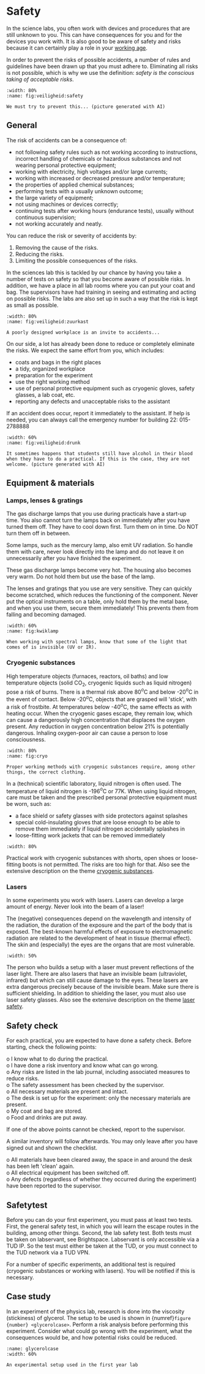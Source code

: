 # Safety

In the science labs, you often work with devices and procedures that are still unknown to you. This can have consequences for you and for the devices you work with. It is also good to be aware of safety and risks because it can certainly play a role in your [working age](https://nos.nl/artikel/2497358-openbaar-ministerie-eist-weer-miljoenenboete-van-limburgs-chemiebedrijf).

In order to prevent the risks of possible accidents, a number of rules and guidelines have been drawn up that you must adhere to. Eliminating all risks is not possible, which is why we use the definition: *safety is the conscious taking of acceptable risks*.

```{figure} Figures/safety.jpg
:width: 80%
:name: fig:veiligheid:safety

We must try to prevent this... (picture generated with AI)
```

## General

The risk of accidents can be a consequence of:
- not following safety rules such as not working according to instructions, incorrect handling of chemicals or hazardous substances and not wearing personal protective equipment;
- working with electricity, high voltages and/or large currents;
- working with increased or decreased pressure and/or temperature;
- the properties of applied chemical substances;
- performing tests with a usually unknown outcome;
- the large variety of equipment;
- not using machines or devices correctly;
- continuing tests after working hours (endurance tests), usually without continuous supervision;
- not working accurately and neatly.

You can reduce the risk or severity of accidents by:
1. Removing the cause of the risks.
2. Reducing the risks.
3. Limiting the possible consequences of the risks.

In the sciences lab this is tackled by our chance by having you take a number of tests on safety so that you become aware of possible risks. In addition, we have a place in all lab rooms where you can put your coat and bag. The supervisors have had training in seeing and estimating and acting on possible risks. The labs are also set up in such a way that the risk is kept as small as possible.

```{figure} Figures/zuurkast.JPG
:width: 80%
:name: fig:veiligheid:zuurkast

A poorly designed workplace is an invite to accidents...
```

On our side, a lot has already been done to reduce or completely eliminate the risks. We expect the same effort from you, which includes:
- coats and bags in the right places
- a tidy, organized workplace
- preparation for the experiment
- use the right working method
- use of personal protective equipment such as cryogenic gloves, safety glasses, a lab coat, etc.
- reporting any defects and unacceptable risks to the assistant

If an accident does occur, report it immediately to the assistant. If help is needed, you can always call the emergency number for building 22: 015-2788888

```{figure} Figures/drunklab3.jpg
:width: 60%
:name: fig:veiligheid:drunk

It sometimes happens that students still have alcohol in their blood when they have to do a practical. If this is the case, they are not welcome. (picture generated with AI)
```

## Equipment & materials

### Lamps, lenses & gratings
The gas discharge lamps that you use during practicals have a start-up time. You also cannot turn the lamps back on immediately after you have turned them off. They have to cool down first. Turn them on in time. Do NOT turn them off in between.

Some lamps, such as the mercury lamp, also emit UV radiation. So handle them with care, never look directly into the lamp and do not leave it on unnecessarily after you have finished the experiment.

These gas discharge lamps become very hot. The housing also becomes very warm. Do not hold them but use the base of the lamp.

The lenses and gratings that you use are very sensitive. They can quickly become scratched, which reduces the functioning of the component. Never put the optical instruments on a table, only hold them by the metal base, and when you use them, secure them immediately! This prevents them from falling and becoming damaged.

```{figure} Figures/neonlamp.jpg
:width: 60%
:name: fig:kwiklamp

When working with spectral lamps, know that some of the light that comes of is invisible (UV or IR).
```

### Cryogenic substances

High temperature objects (furnaces, reactors, oil baths) and low temperature objects (solid CO$_2$, cryogenic liquids such as liquid nitrogen) pose a risk of burns. There is a thermal risk above 80$^o$C and below -20$^o$C in the event of contact. Below -20$^o$C, objects that are grasped will 'stick', with a risk of frostbite. At temperatures below -40$^o$C, the same effects as with heating occur. When the cryogenic gases escape, they remain low, which can cause a dangerously high concentration that displaces the oxygen present. Any reduction in oxygen concentration below 21% is potentially dangerous. Inhaling oxygen-poor air can cause a person to lose consciousness.

```{figure} Figures/cryo.jpg
:width: 80%
:name: fig:cryo

Proper working methods with cryogenic substances require, among other things, the correct clothing.
```

In a (technical) scientific laboratory, liquid nitrogen is often used. The temperature of liquid nitrogen is -196$^o$C or 77K. When using liquid nitrogen, care must be taken and the prescribed personal protective equipment must be worn, such as:
- a face shield or safety glasses with side protectors against splashes
- special cold-insulating gloves that are loose enough to be able to remove them immediately if liquid nitrogen accidentally splashes in
- loose-fitting work jackets that can be removed immediately

```{figure} Figures/cryo.gif
:width: 80%

```

Practical work with cryogenic substances with shorts, open shoes or loose-fitting boots is not permitted. The risks are too high for that. Also see the extensive description on the theme [cryogenic substances](./Cryogenes.md).

### Lasers

In some experiments you work with lasers. Lasers can develop a large amount of energy. Never look into the beam of a laser!

The (negative) consequences depend on the wavelength and intensity of the radiation, the duration of the exposure and the part of the body that is exposed. The best-known harmful effects of exposure to electromagnetic radiation are related to the development of heat in tissue (thermal effect). The skin and (especially) the eyes are the organs that are most vulnerable.

```{figure} Figures/laser2.jpg
:width: 50%
```


The person who builds a setup with a laser must prevent reflections of the laser light. There are also lasers that have an invisible beam (ultraviolet, infrared) but which can still cause damage to the eyes. These lasers are extra dangerous precisely because of the invisible beam. Make sure there is sufficient shielding. In addition to shielding the laser, you must also use laser safety glasses. Also see the extensive description on the theme [laser safety](./Lasersafety.md).

## Safety check

For each practical, you are expected to have done a safety check. Before starting, check the following points:

o I know what to do during the practical.\
o I have done a risk inventory and know what can go wrong.\
o Any risks are listed in the lab journal, including associated measures to reduce risks.\
o The safety assessment has been checked by the supervisor.\
o All necessary materials are present and intact.\
o The desk is set up for the experiment: only the necessary materials are present.\
o My coat and bag are stored.\
o Food and drinks are put away.

If one of the above points cannot be checked, report to the supervisor.

A similar inventory will follow afterwards. You may only leave after you have signed out and shown the checklist.

o All materials have been cleared away, the space in and around the desk has been left 'clean' again.\
o All electrical equipment has been switched off.\
o Any defects (regardless of whether they occurred during the experiment) have been reported to the supervisor.

## Safetytest

Before you can do your first experiment, you must pass at least two tests. First, the general safety test, in which you will learn the escape routes in the building, among other things. Second, the lab safety test. Both tests must be taken on labservant, see Brightspace. Labservant is only accessible via a TUD IP. So the test must either be taken at the TUD, or you must connect to the TUD network via a TUD VPN.

For a number of specific experiments, an additional test is required (cryogenic substances or working with lasers). You will be notified if this is necessary.

## Case study
In an experiment of the physics lab, research is done into the viscosity (stickiness) of glycerol. The setup to be used is shown in {numref}`figure {number} <glycerolcase>`. Perform a risk analysis before performing this experiment. Consider what could go wrong with the experiment, what the consequences would be, and how potential risks could be reduced.

```{figure} Figures/glycerolcase.png
:name: glycerolcase
:width: 60%

An experimental setup used in the first year lab
```